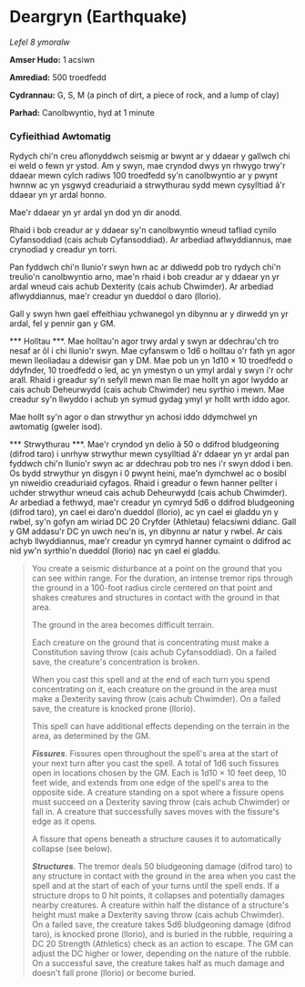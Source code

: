 # Deargryn (Earthquake)

*Lefel 8 ymoralw*

**Amser Hudo:** 1 acsiwn

**Amrediad:** 500 troedfedd

**Cydrannau:** G, S, M (a pinch of dirt, a piece of rock, and a lump of clay)

**Parhad:** Canolbwyntio, hyd at 1 minute

### Cyfieithiad Awtomatig

Rydych chi'n creu aflonyddwch seismig ar bwynt ar y ddaear y gallwch chi ei weld o fewn yr ystod. Am y swyn, mae cryndod dwys yn rhwygo trwy'r ddaear mewn cylch radiws 100 troedfedd sy'n canolbwyntio ar y pwynt hwnnw ac yn ysgwyd creaduriaid a strwythurau sydd mewn cysylltiad â'r ddaear yn yr ardal honno.

Mae'r ddaear yn yr ardal yn dod yn dir anodd.

Rhaid i bob creadur ar y ddaear sy'n canolbwyntio wneud tafliad cynilo Cyfansoddiad (cais achub Cyfansoddiad). Ar arbediad aflwyddiannus, mae crynodiad y creadur yn torri.

Pan fyddwch chi'n llunio'r swyn hwn ac ar ddiwedd pob tro rydych chi'n treulio'n canolbwyntio arno, mae'n rhaid i bob creadur ar y ddaear yn yr ardal wneud cais achub Dexterity (cais achub Chwimder). Ar arbediad aflwyddiannus, mae'r creadur yn dueddol o daro (llorio).

Gall y swyn hwn gael effeithiau ychwanegol yn dibynnu ar y dirwedd yn yr ardal, fel y pennir gan y GM.

*** Holltau ***. Mae holltau'n agor trwy ardal y swyn ar ddechrau'ch tro nesaf ar ôl i chi llunio'r swyn. Mae cyfanswm o 1d6 o holltau o'r fath yn agor mewn lleoliadau a ddewisir gan y DM. Mae pob un yn 1d10 × 10 troedfedd o ddyfnder, 10 troedfedd o led, ac yn ymestyn o un ymyl ardal y swyn i'r ochr arall. Rhaid i greadur sy'n sefyll mewn man lle mae hollt yn agor lwyddo ar cais achub Deheurwydd (cais achub Chwimder) neu syrthio i mewn. Mae creadur sy'n llwyddo i achub yn symud gydag ymyl yr hollt wrth iddo agor.

Mae hollt sy'n agor o dan strwythur yn achosi iddo ddymchwel yn awtomatig (gweler isod).

*** Strwythurau ***. Mae'r cryndod yn delio â 50 o ddifrod bludgeoning (difrod taro) i unrhyw strwythur mewn cysylltiad â'r ddaear yn yr ardal pan fyddwch chi'n llunio'r swyn ac ar ddechrau pob tro nes i'r swyn ddod i ben. Os bydd strwythur yn disgyn i 0 pwynt heini, mae'n dymchwel ac o bosibl yn niweidio creaduriaid cyfagos. Rhaid i greadur o fewn hanner pellter i uchder strwythur wneud cais achub Deheurwydd (cais achub Chwimder). Ar arbediad a fethwyd, mae'r creadur yn cymryd 5d6 o ddifrod bludgeoning (difrod taro), yn cael ei daro'n dueddol (llorio), ac yn cael ei gladdu yn y rwbel, sy'n gofyn am wiriad DC 20 Cryfder (Athletau) felacsiwni ddianc. Gall y GM addasu'r DC yn uwch neu'n is, yn dibynnu ar natur y rwbel. Ar cais achyb llwyddiannus, mae'r creadur yn cymryd hanner cymaint o ddifrod ac nid yw'n syrthio'n dueddol (llorio) nac yn cael ei gladdu.

>  You create a seismic disturbance at a point on the ground that you can see within range. For the duration, an intense tremor rips through the ground in a 100-foot radius circle centered on that point and shakes creatures and structures in contact with the ground in that area.
>  
>  The ground in the area becomes difficult terrain.
>  
>  Each creature on the ground that is concentrating must make a Constitution saving throw (cais achub Cyfansoddiad). On a failed save, the creature's concentration is broken.
>  
>  When you cast this spell and at the end of each turn you spend concentrating on it, each creature on the ground in the area must make a Dexterity saving throw (cais achub Chwimder). On a failed save, the creature is knocked prone (llorio).
>  
>  This spell can have additional effects depending on the terrain in the area, as determined by the GM.
>  
>  ***Fissures***. Fissures open throughout the spell's area at the start of your next turn after you cast the spell. A total of 1d6 such fissures open in locations chosen by the GM. Each is 1d10 × 10 feet deep, 10 feet wide, and extends from one edge of the spell's area to the opposite side. A creature standing on a spot where a fissure opens must succeed on a Dexterity saving throw (cais achub Chwimder) or fall in. A creature that successfully saves moves with the fissure's edge as it opens.
>  
>  A fissure that opens beneath a structure causes it to automatically collapse (see below).
>  
>  ***Structures***. The tremor deals 50 bludgeoning damage (difrod taro) to any structure in contact with the ground in the area when you cast the spell and at the start of each of your turns until the spell ends. If a structure drops to 0 hit points, it collapses and potentially damages nearby creatures. A creature within half the distance of a structure's height must make a Dexterity saving throw (cais achub Chwimder). On a failed save, the creature takes 5d6 bludgeoning damage (difrod taro), is knocked prone (llorio), and is buried in the rubble, requiring a DC 20 Strength (Athletics) check as an action to escape. The GM can adjust the DC higher or lower, depending on the nature of the rubble. On a successful save, the creature takes half as much damage and doesn't fall prone (llorio) or become buried.